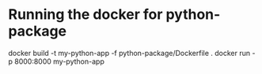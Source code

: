 # Running the docker for python-package

docker build -t my-python-app -f python-package/Dockerfile .
docker run -p 8000:8000 my-python-app
